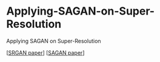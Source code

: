 # Applying-SAGAN-on-Super-Resolution
Applying SAGAN on Super-Resolution

[[SRGAN paper](https://arxiv.org/pdf/1609.04802.pdf)]
[[SAGAN paper](https://arxiv.org/pdf/1805.08318.pdf)]
